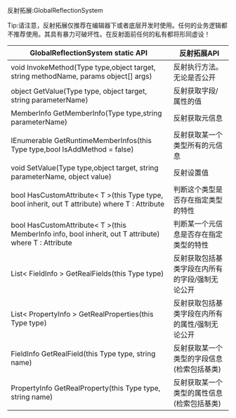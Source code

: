 反射拓展:GlobalReflectionSystem

Tip:请注意，反射拓展仅推荐在编辑器下或者底层开发时使用。任何的业务逻辑都不推荐使用。其具有暴力可破坏性。在反射面前任何的私有都将形同虚设！

|GlobalReflectionSystem static API|反射拓展API|
|---|---|
|void InvokeMethod(Type type,object target, string methodName, params object[] args)|反射执行方法。无论是否公开|
|object GetValue(Type type, object target, string parameterName)|反射获取字段/属性的值|
|MemberInfo GetMemberInfo(Type type,string parameterName)|反射获取元信息|
|IEnumerable GetRuntimeMemberInfos(this Type type,bool IsAddMethod = false)|反射获取某一个类型所有的元信息|
|void SetValue(Type type,object target, string parameterName, object value)|反射设置值|
|bool HasCustomAttribute< T >(this Type type, bool inherit, out T attribute) where T : Attribute|判断这个类型是否存在指定类型的特性|
|bool HasCustomAttribute< T >(this MemberInfo info, bool inherit, out T attribute) where T : Attribute|判断某一个元信息是否存在指定类型的特性|
|List< FieldInfo > GetRealFields(this Type type)|反射获取包括基类字段在内所有的字段/强制无论公开|
|List< PropertyInfo > GetRealProperties(this Type type)|反射获取包括基类字段在内所有的属性/强制无论公开|
|FieldInfo GetRealField(this Type type, string name)|反射获取某一个类型的字段信息(检索包括基类)|
|PropertyInfo GetRealProperty(this Type type, string name)|反射获取某一个类型的属性信息(检索包括基类)|
